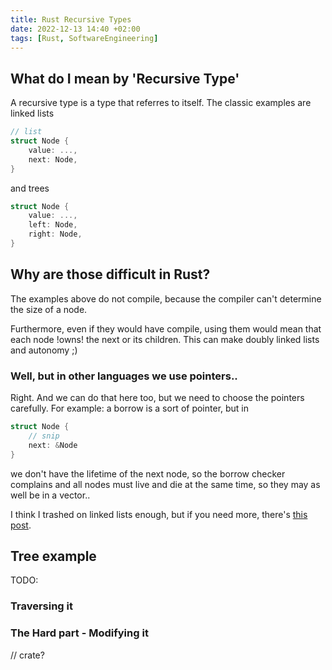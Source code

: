 ```yaml
---
title: Rust Recursive Types
date: 2022-12-13 14:40 +02:00
tags: [Rust, SoftwareEngineering]
---
```

## What do I mean by 'Recursive Type'
A recursive type is a type that referres to itself. The classic examples are linked lists
```Rust
// list
struct Node {
    value: ...,
    next: Node,
}
```
and trees
```Rust
struct Node {
    value: ...,
    left: Node,
    right: Node,
}
```

## Why are those difficult in Rust?
The examples above do not compile, because the compiler can't determine the size of a node.

Furthermore, even if they would have compile, using them would mean that each node !owns! the next
or its children. This can make doubly linked lists and autonomy ;)

### Well, but in other languages we use pointers..

Right. And we can do that here too, but we need to choose the pointers carefully.
For example: a borrow is a sort of pointer, but in
```Rust
struct Node {
    // snip
    next: &Node
}
```
we don't have the lifetime of the next node, so the borrow checker complains and all nodes must live and die
at the same time, so they may as well be in a vector..

I think I trashed on linked lists enough, but if you need more, there's [this post](https://diziet.dreamwidth.org/13476.html).


## Tree example

TODO: 

### Traversing it

### The Hard part - Modifying it

// crate?